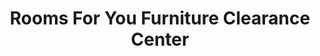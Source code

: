 ---
title: "Rooms For You Furniture Clearance Center"
url: /austin/rooms-for-you-furniture-clearance-center/
shop: Möbel
---